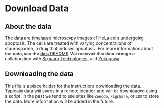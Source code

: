 # Download Data

## About the data
The data are timelapse microscopy images of HeLa cells undergoing apoptosis.
The cells are treated with varying concentrations of staurosporine, a drug that induces apoptosis.
For more information about the data, see the [data README](../data/README.md).
We recieved this data through a collaboration with [Saguaro Technologies](https://www.saguarobio.com/), and [Yokogawa](https://www.yokogawa.com/us/solutions/products-and-services/life-science/).

## Downloading the data
This file is a place holder for the instructions downloading the data.
Typically data will stores in a remote location and will be downloaded using a script.
In the past we tend to use sites like `Zenodo`, `Figshare`, or `IDR` to store the data.
More information will be added in the future.

